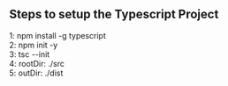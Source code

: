 ## Steps to setup the Typescript Project

1: npm install -g typescript <br/>
2: npm init -y <br/>
3: tsc --init <br/>
4: rootDir: ./src <br/>
5: outDir: ./dist <br/>
